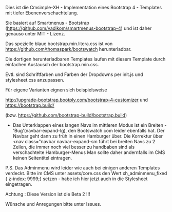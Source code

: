 ﻿
Dies ist die Cmsimple-XH - Implementation  eines Bootstrap 4 - Templates mit tiefer Ebenenverschachtelung.

Sie basiert auf Smartmenus - Bootstrap (https://github.com/vadikom/smartmenus-bootstrap-4) und ist daher genauso unter MIT - Lizenz.

Das spezielle blaue bootstrap.min.litera.css ist von https://github.com/thomaspark/bootswatch herunterladbar. 

Die dortigen herunterladbaren Templates laufen mit diesem Template durch einfachen Austausch der bootstrap.min.css. 

Evtl. sind Schriftfarben und Farben der Dropdowns per init.js und stylesheet.css anzupassen.

Für eigene Varianten eignen sich beispielsweise

http://upgrade-bootstrap.bootply.com/bootstrap-4-customizer und https://bootstrap.build/

(bzw. https://github.com/bootstrap-build/bootstrap.build)

* Das Unterklappen eines langen Navs im mittleren Modus ist ein Breiten - 'Bug'(navbar-expand-lg), den Bootswatch.com leider ebenfalls hat. Der Navbar geht dann zu früh in einen Hamburger über. Die Korrektur über  <nav class="navbar navbar-expand-sm 
führt bei breiten Navs zu 2 Zeilen, die immer noch viel besser zu handbaben sind als verschachtelte Hamburger-Menus
Man sollte daher andernfalls im CMS  keinen Seitentitel eintragen. 

P.S. Das Adminmenu wird leider wie auch bei einigen anderen Templates verdeckt. Bitte im CMS unter assets/core.css den Wert xh_adminmenu_fixed { z-index: 9999;} setzen - habe ich hier jetzt auch in die Stylesheet eingetragen.

Achtung : Diese Version ist die Beta 2 !!! 

Wünsche und Anregungen bitte unter Issues.

